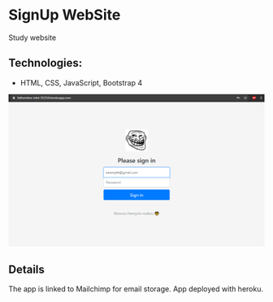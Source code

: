 # SignUp WebSite
Study website

## Technologies:

- HTML, CSS, JavaScript, Bootstrap 4

<img src='demo.png'>

## Details

<p>The app is linked to Mailchimp for email storage. App deployed with heroku.</p>
